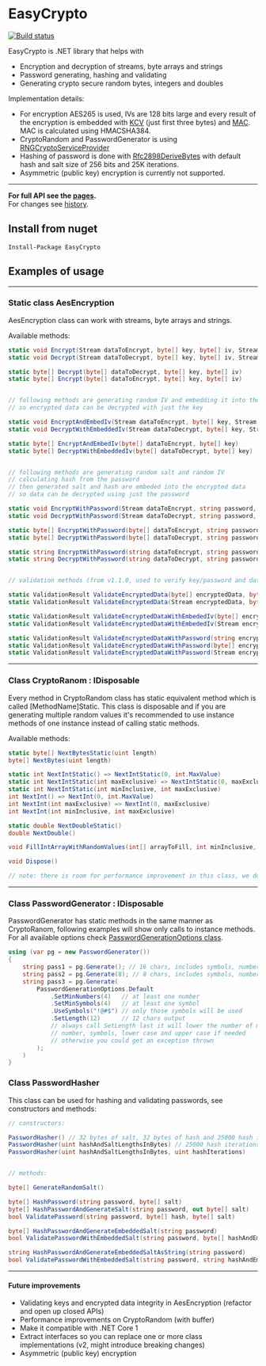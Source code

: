 # EasyCrypto

[![Build status](https://ci.appveyor.com/api/projects/status/6py1gx536fn0tu2j?svg=true)](https://ci.appveyor.com/project/ProjectMona/easycrypto)

EasyCrypto is .NET library that helps with
- Encryption and decryption of streams, byte arrays and strings
- Password generating, hashing and validating
- Generating crypto secure random bytes, integers and doubles

Implementation details:
- For encryption AES265 is used, IVs are 128 bits large and every 
result of the encryption is embedded with [KCV](https://en.wikipedia.org/wiki/Key_checksum_value) (just first three bytes)
and [MAC](https://en.wikipedia.org/wiki/Message_authentication_code). MAC is calculated using HMACSHA384.
- CryptoRandom and PasswordGenerator is using [RNGCryptoServiceProvider](https://msdn.microsoft.com/en-us/library/system.security.cryptography.rngcryptoserviceprovider.aspx)
- Hashing of password is done with [Rfc2898DeriveBytes](msdn.microsoft.com/en-us/library/system.security.cryptography.rfc2898derivebytes.aspx)
with default hash and salt size of 256 bits and 25K iterations.
- Asymmetric (public key) encryption is currently not supported.

---

**For full API see the [pages](https://stanac.github.io/EasyCrypto/).** \
For changes see [history](https://github.com/stanac/EasyCrypto/blob/master/HISTORY.md).

## Install from nuget

```
Install-Package EasyCrypto
```

## Examples of usage

---

### Static class AesEncryption

AesEncryption class can work with streams, byte arrays and strings. 

Available methods:

```cs
static void Encrypt(Stream dataToEncrypt, byte[] key, byte[] iv, Stream destination)
static void Decrypt(Stream dataToDecrypt, byte[] key, byte[] iv, Stream destination)

static byte[] Decrypt(byte[] dataToDecrypt, byte[] key, byte[] iv) 
static byte[] Encrypt(byte[] dataToEncrypt, byte[] key, byte[] iv)


// following methods are generating random IV and embedding it into the encrypted data
// so encrypted data can be decrypted with just the key

static void EncryptAndEmbedIv(Stream dataToEncrypt, byte[] key, Stream destination)
static void DecryptWithEmbeddedIv(Stream dataToDecrypt, byte[] key, Stream destination)

static byte[] EncryptAndEmbedIv(byte[] dataToEncrypt, byte[] key)
static byte[] DecryptWithEmbeddedIv(byte[] dataToDecrypt, byte[] key) 


// following methods are generating random salt and random IV
// calculating hash from the password
// then generated salt and hash are embeded into the encrypted data
// so data can be decrypted using just the password

static void EncryptWithPassword(Stream dataToEncrypt, string password, Stream destination)
static void DecryptWithPassword(Stream dataToDecrypt, string password, Stream destination)

static byte[] EncryptWithPassword(byte[] dataToEncrypt, string password)
static byte[] DecryptWithPassword(byte[] dataToDecrypt, string password)

static string EncryptWithPassword(string dataToEncrypt, string password)
static string DecryptWithPassword(string dataToDecrypt, string password)


// validation methods (from v1.1.0, used to verify key/password and data integrity):

static ValidationResult ValidateEncryptedData(byte[] encryptedData, byte[] key, byte[] iv)
static ValidationResult ValidateEncryptedData(Stream encryptedData, byte[] key, byte[] iv)

static ValidationResult ValidateEncryptedDataWithEmbededIv(byte[] encryptedData, byte[] key)
static ValidationResult ValidateEncryptedDataWithEmbededIv(Stream encryptedData, byte[] key)

static ValidationResult ValidateEncryptedDataWithPassword(string encryptedData, string password)
static ValidationResult ValidateEncryptedDataWithPassword(byte[] encryptedData, string password)
static ValidationResult ValidateEncryptedDataWithPassword(Stream encryptedData, string password)
```

---

### Class CryptoRanom : IDisposable

Every method in CryptoRandom class has static equivalent method which is called [MethodName]Static.
This class is disposable and if you are generating multiple random values it's recommended to use 
instance methods of one instance instead of calling static methods.

Available methods:

```cs
static byte[] NextBytesStatic(uint length)
byte[] NextBytes(uint length)

static int NextIntStatic() => NextIntStatic(0, int.MaxValue)
static int NextIntStatic(int maxExclusive) => NextIntStatic(0, maxExclusive)
static int NextIntStatic(int minInclusive, int maxExclusive)
int NextInt() => NextInt(0, int.MaxValue)
int NextInt(int maxExclusive) => NextInt(0, maxExclusive)
int NextInt(int minInclusive, int maxExclusive)

static double NextDoubleStatic()
double NextDouble()

void FillIntArrayWithRandomValues(int[] arrayToFill, int minInclusive, int maxExclusive)

void Dispose()

// note: there is room for performance improvement in this class, we don't use any buffer at the moment
```

---

### Class PasswordGenerator : IDisposable

PasswordGenerator has static methods in the same manner as CryptoRanom, following examples will
show only calls to instance methods. For all available options check [PasswordGenerationOptions class](https://stanac.github.io/EasyCrypto/EasyCrypto/PasswordGenerationOptions.htm).

```cs
using (var pg = new PasswordGenerator())
{
    string pass1 = pg.Generate(); // 16 chars, includes symbols, numbers, lower and upper case letters
    string pass2 = pg.Generate(8); // 8 chars, includes symbols, numbers, lower and upper case letters
    string pass3 = pg.Generate(
        PasswordGenerationOptions.Default
            .SetMinNumbers(4)   // at least one number
            .SetMinSymbols(4)   // at least one symbol
            .UseSymbols("!@#$") // only those symbols will be used
            .SetLength(12)      // 12 chars output
            // always call SetLength last it will lower the number of min values for 
            // number, symbols, lower case and upper case if needed
            // otherwise you could get an exception thrown
        );
    )
}
```

### Class PasswordHasher
This class can be used for hashing and validating passwords, see constructors and methods:
```cs
// constructors:

PasswordHasher() // 32 bytes of salt, 32 bytes of hash and 25000 hash iterations
PasswordHasher(uint hashAndSaltLengthsInBytes) // 25000 hash iterations
PasswordHasher(uint hashAndSaltLengthsInBytes, uint hashIterations)


// methods:

byte[] GenerateRandomSalt()

byte[] HashPassword(string password, byte[] salt)
byte[] HashPasswordAndGenerateSalt(string password, out byte[] salt)
bool ValidatePassword(string password, byte[] hash, byte[] salt)

byte[] HashPasswordAndGenerateEmbeddedSalt(string password)
bool ValidatePasswordWithEmbeddedSalt(string password, byte[] hashAndEmbeddedSalt)

string HashPasswordAndGenerateEmbeddedSaltAsString(string password)
bool ValidatePasswordWithEmbeddedSalt(string password, string hashAndEmbeddedSalt)
```

---

#### Future improvements
- Validating keys and encrypted data integrity in AesEncryption (refactor and open up closed APIs)
- Performance improvements on CryptoRandom (with buffer)
- Make it compatible with .NET Core 1
- Extract interfaces so you can replace one or more class implementations (v2, might introduce breaking changes)
- Asymmetric (public key) encryption 